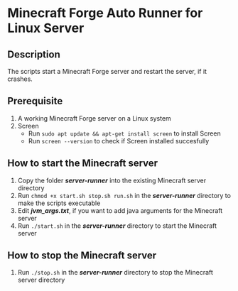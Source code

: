 # Minecraft Forge Auto Runner for Linux Server

## Description
The scripts start a Minecraft Forge server and restart the server, if it crashes.

## Prerequisite
1. A working Minecraft Forge server on a Linux system
2. Screen
    - Run `sudo apt update && apt-get install screen` to install Screen
    - Run `screen --version` to check if Screen installed succesfully

## How to start the Minecraft server
1. Copy the folder ***server-runner*** into the existing Minecraft server directory
2. Run `chmod +x start.sh stop.sh run.sh` in the ***server-runner*** directory to make the scripts executable
3. Edit ***jvm_args.txt***, if you want to add java arguments for the Minecraft server
4. Run `./start.sh` in the ***server-runner*** directory to start the Minecraft server

## How to stop the Minecraft server
1. Run `./stop.sh` in the ***server-runner*** directory to stop the Minecraft server directory
